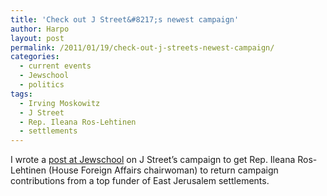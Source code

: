 ```yaml
---
title: 'Check out J Street&#8217;s newest campaign'
author: Harpo
layout: post
permalink: /2011/01/19/check-out-j-streets-newest-campaign/
categories:
  - current events
  - Jewschool
  - politics
tags:
  - Irving Moskowitz
  - J Street
  - Rep. Ileana Ros-Lehtinen
  - settlements
---
```

I wrote a <a href="http://jewschool.com/2011/01/19/25242/on-retaining-hope/" target="_blank">post at Jewschool</a> on J Street&#8217;s campaign to get Rep. Ileana Ros-Lehtinen (House Foreign Affairs chairwoman) to return campaign contributions from a top funder of East Jerusalem settlements.